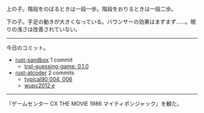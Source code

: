 上の子。階段をのぼるときは一段一歩。階段をおりるときは一段二歩。

下の子。手足の動きが大きくなっている。バウンサーの効果はまずまず……。眠りの浅さは改善されていない。

---

今日のコミット。

- [rust-sandbox](https://github.com/bouzuya/rust-sandbox) 1 commit
  - [trpl-guessing-game: 0.1.0](https://github.com/bouzuya/rust-sandbox/commit/914333d21ca736a224cb1b58ccdbd0a189a87d36)
- [rust-atcoder](https://github.com/bouzuya/rust-atcoder) 2 commits
  - [typical90 004, 006](https://github.com/bouzuya/rust-atcoder/commit/b47b0327aa26d47d88151750b5aa88dd24593740)
  - [wupc2012 e](https://github.com/bouzuya/rust-atcoder/commit/6cbd6af52d2bffb7cbd5b37ab4b10ad13f41b897)

---

『ゲームセンター CX THE MOVIE 1986 マイティボンジャック』を観た。
